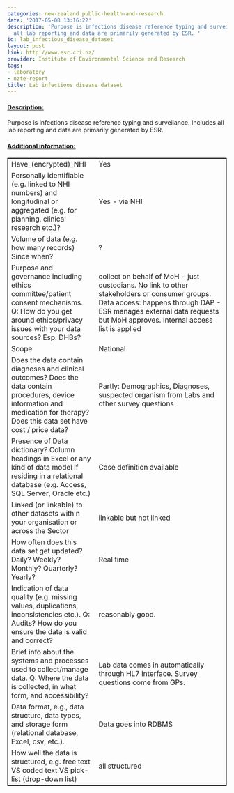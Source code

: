 ```yaml
---
categories: new-zealand public-health-and-research
date: '2017-05-08 13:16:22'
description: 'Purpose is infections disease reference typing and surveilance. Includes
  all lab reporting and data are primarily generated by ESR. '
id: lab_infectious_disease_dataset
layout: post
link: http://www.esr.cri.nz/
provider: Institute of Environmental Science and Research
tags:
- laboratory
- nzte-report
title: Lab infectious disease dataset
---
```



 <h4> <u>Description:</u> </h4>
Purpose is infections disease reference typing and surveilance. Includes all lab reporting and data are primarily generated by ESR. 
 <h4> <u>Additional information:</u> </h4>
 <table style="border: 1px solid">
 <tr> <td width="40%">Have_(encrypted)_NHI</td> <td>Yes</td> </tr>
 <tr> <td width="40%">Personally identifiable (e.g. linked to NHI numbers) and longitudinal or aggregated (e.g. for planning, clinical research etc.)?</td> <td>Yes - via NHI</td> </tr>
 <tr> <td width="40%">Volume of data (e.g. how many records)
Since when?</td> <td>?</td> </tr>
 <tr> <td width="40%">Purpose and governance including ethics committee/patient consent mechanisms. Q: How do you get around ethics/privacy issues with your data sources? Esp. DHBs?</td> <td>collect on behalf of MoH - just custodians. No link to other stakeholders or consumer groups.
Data access: happens through DAP - ESR manages external data requests but MoH approves. Internal access list is applied</td> </tr>
 <tr> <td width="40%">Scope</td> <td>National</td> </tr>
 <tr> <td width="40%">Does the data contain diagnoses and clinical outcomes?
Does the data contain procedures, device information and medication for therapy?
Does this data set have cost / price data?</td> <td>Partly: Demographics, Diagnoses, suspected organism from Labs and other survey questions</td> </tr>
 <tr> <td width="40%">Presence of Data dictionary? Column headings in Excel or any kind of data model if residing in a relational database (e.g. Access, SQL Server, Oracle etc.) </td> <td>Case definition available</td> </tr>
 <tr> <td width="40%">Linked (or linkable) to other datasets within your organisation or across the Sector</td> <td>linkable but not linked</td> </tr>
 <tr> <td width="40%">How often does this data set get updated? Daily? Weekly? Monthly? Quarterly? Yearly?</td> <td>Real time</td> </tr>
 <tr> <td width="40%">Indication of data quality (e.g. missing values, duplications, inconsistencies etc.). Q: Audits? How do you ensure the data is valid and correct?</td> <td>reasonably good.</td> </tr>
 <tr> <td width="40%">Brief info about the systems and processes used to collect/manage data. Q: Where the data is collected, in what form, and accessibility?</td> <td>Lab data comes in automatically through HL7 interface. Survey questions come from GPs.</td> </tr>
 <tr> <td width="40%">Data format, e.g., data structure, data types, and storage form (relational database, Excel, csv, etc.).</td> <td>Data goes into RDBMS</td> </tr>
 <tr> <td width="40%">How well the data is structured, e.g. free text VS coded text VS pick-list (drop-down list)</td> <td>all structured</td> </tr>
 </table>